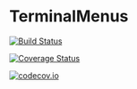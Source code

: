 # TerminalMenus

[![Build Status](https://travis-ci.org/nick-paul/TerminalMenus.jl.svg?branch=master)](https://travis-ci.org/nick-paul/TerminalMenus.jl)

[![Coverage Status](https://coveralls.io/repos/nick-paul/TerminalMenus.jl/badge.svg?branch=master&service=github)](https://coveralls.io/github/nick-paul/TerminalMenus.jl?branch=master)

[![codecov.io](http://codecov.io/github/nick-paul/TerminalMenus.jl/coverage.svg?branch=master)](http://codecov.io/github/nick-paul/TerminalMenus.jl?branch=master)
